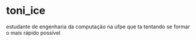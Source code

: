 # toni_ice
estudante de engenharia da computação na ufpe que ta tentando se formar o mais rápido possível
